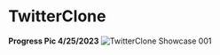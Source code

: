 # TwitterClone

<b>Progress Pic 4/25/2023</b>
![TwitterClone Showcase 001](https://user-images.githubusercontent.com/110639779/234390796-7e67a7c3-a7da-48c8-8fd0-ead336de447c.jpeg)
